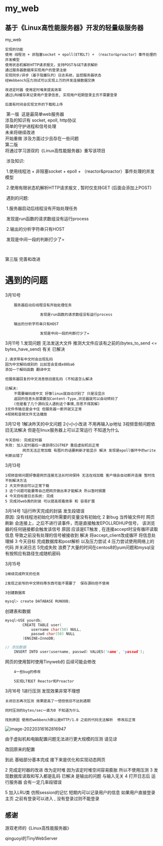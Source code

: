 # my_web

## 基于《Linux高性能服务器》开发的轻量级服务器

my_web

```
实现的功能
使用 线程池 + 非阻塞socket + epoll(ET和LT) + （reactor&proactor）事件处理的并发模型
使用状态机解析HTTP请求报文，支持POST与GET请求解析
通过服务器数据库实现用户的登录注册
实现同步/异步（基于阻塞队列）日志系统，监控服务器状态
经Webbench压力测试可以实现上万的并发连接数据交换

改进定时器 使用定时堆来提高效率
通过LRU缓存来记录用户登录信息, 实现用户短期登录主页不需要登录

后面有时间会实现文件的下载和上传
```



​    第一版
​      这是最简单web服务器  
​      涉及的知识有 socket, epoll, http协议  
​      简单的守护进程和信号处理  
​      未来将继续改进        
​      开始重做 涉及方面过少且存在一些问题
​      \
​    第二版          
​      将通过学习游双的《Linux高性能服务器》重写该项目

​	 涉及知识:

​				1.使用线程池 + 非阻塞socket + epoll + （reactor&proactor）事件处理的并发模型

​				2.使用有限状态机解析HTTP请求报文 , 暂时仅支持GET (后面会添加上POST)

​	遇到的问题:

​				1.服务器启动后线程没有开始处理任务 

​					发现是run函数的请求数组没有运行process

​				2.输出的分析字符串只有HOST

​					发现是中间一段的判断打少了= 

​	

第三版 完善和改进

# 遇到的问题

3月10号

		服务器启动后线程没有开始处理任务 
	
					发现是run函数的请求数组没有运行process
	
		输出的分析字符串只有HOST
	
					发现是中间一段的判断打少了= 
3月11号
	1.发现问题 无法发送大文件
	推测大文件应该有之前的(bytes_to_send <= bytes_have_send) 有关
	已解决
		
	2.请求带有中文时会出现乱码
	因为中文解码成别的 比如苦会变成e88ba6
	添加一个解码函数 翻译中文
	
	但服务器回复的中文消息依旧是乱码 (不知道怎么解决
	
	已解决:
		不需要编码成中文 好像linux就自动识别了 只是没显示
		返回的信息头部需要加Content-Type,浏览器就可以自动转码了
		(但是看了几个源码没人遇到这个事情,百思不得其解)
	3文件传输总是会卡住 但服务器一断开就又正常
	4视频和音频文件无法播放

3月12号
	1解决昨天的中文问题
	2小小小改进 不用再输入ip地址
	3视频音频问题依旧无法解决 但是在linux服务器上可以正常运行 不知道为什么
	
	今天目标: 完成定时器
	失败: 加入定时器后一直获得SIGTREP 重启虚拟机后正常
	        网页无法正常加载 有图片的话要刷新才能显示 解决 发现是epoll循环中的write判断出错了
3月13号
	
	1视频音频问题好像是网页连接无法长时间保持 无法在线加载 客户端会自动断开连接 暂时找不到解决方法
	2 大文件依旧可以正常下载
	3 这个问题可能要等自己把网页做出来才能解决 所以暂时搁置
	4 今天目标是日志系统: 完成
	5 完成对web类的封装 可以提高观看效率 和 容易扩展
3月14号
	1运行昨天完成的封装 发生段错误  
	原因: 没有线程池初始化时所需要的变量没有初始化
	2 新bug 当传输文件时 网页刷新  会连接上，之后不进行读事件，而是直接触发EPOLLRDHUP信号，
	该浏览器的任何链接都会触发该信号
	原因 应该是ET触发 , 在连接accept时没有循环读取信息 导致之前没有处理的信号被接收到
	解决 将accept_client改成循环 将信息处理掉
	3 今天目标 完成数据库和post解析 以及压力尝试
	4 压力尝试使用网络上的代码 并关闭日志
	5完成失败 
	 浪费了大量的时间在centos8的yum问题和mysql没有按照应有路径生成随机密码

3月15号

	1继续完成昨天的任务
	
	2发现之前写的中文转码等东西可能不需要了  保存源码但不使用
	
	3创建数据库

```cpp
mysql> create DATABASE RUNOOB;
```

创建表和数据

```cpp
mysql>USE yourdb;
        CREATE TABLE user(
            username char(50) NULL,
            passwd char(50) NULL
        )ENGINE=InnoDB;

// 添加数据
    INSERT INTO user(username, passwd) VALUES('name', 'passwd');
```

网页的使用暂时使用Tinyweb的 后续可能会修改

		4一些bug的修改
	
		5实现LT和ET Reactor和Proactor

3月16号
	1进行压测
	发现效果非常不理想

	关闭日志再次压测 效果提高了一倍但依旧不达到遇期
	
	同时压测的bytes/sec一直为0 不知道为什么
	
	找到原因 使用的webbench默认是HTTP/1.0 之前的代码无法解析  修改后正常



![image-20220316162816947](C:\Users\1780484247\AppData\Roaming\Typora\typora-user-images\image-20220316162816947.png)

由于虚拟机和电脑配置问题无法进行更大规模的压测 请见谅

改回原来的配置



到此 基础部分基本完成 接下来是优化和实现动态网页



2 完成定时器的改进 改为定时堆  因为该定时堆空间容易膨胀 所以不使用压测
3 发现数据库读取和写入都是乱码  已解决 是输出的问题 与输入无关
4 打开日志后 运行服务器 会有一定几率段错误	

5 加入LRU类 仿照session的记忆 短期内可以记录用户的信息  如果用户直接登录主页 之前有登录可以进入 , 没有登录过则不能登录

## 感谢

游双老师的《Linux高性能服务器》

qinguoyi的TinyWebServer
